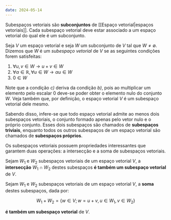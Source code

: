 ```yaml
---
date: 2024-05-14
---
```


Subespaços vetoriais são **subconjuntos** de [[Espaço vetorial|espaços vetoriais]]. Cada subespaço vetorial deve estar associado a um espaço vetorial do qual ele é um subconjunto.

Seja $V$ um espaço vetorial e seja $W$ um subconjunto de $V$ tal que $W \neq \emptyset$. Dizemos que $W$ é um *subespaço vetorial* de $V$ se as seguintes condições forem satisfeitas:

1.  $\forall u, v \in W \to u + v \in W$
2.  $\forall \alpha \in \mathbb{R}, \forall u \in W \to \alpha u \in W$
3.  $0 \in W$

Note que a condição *c)* deriva da condição *b)*, pois ao multiplicar um elemento pelo escalar 0 deve-se poder obter o elemento nulo do conjunto $W$. Veja também que, por definição, o espaço vetorial $V$ é um subespaço vetorial dele mesmo.

Sabendo disso, infere-se que todo espaço vetorial admite ao menos dois subespaços vetoriais, o conjunto formado apenas pelo vetor nulo e o próprio conjunto. Esses dois subespaços são chamados de **subespaços triviais**, enquanto todos os outros subespaços de um espaço vetorial são chamados de **subespaços próprios**.

Os subespaços vetoriais possuem propriedades interessantes que garantem duas operações: a intersecção e a soma de subespaços vetoriais.

Sejam $W_1$ e $W_2$ subespaços vetoriais de um espaço vetorial $V$, a **intersecção** $W_1 \cap W_2$ destes subespaços **é também um subespaço vetorial** de $V$.

Sejam $W_1$ e $W_2$ subespaços vetoriais de um espaço vetorial $V$, a **soma** destes subespaços, dada por:

$$ W_1 + W_2 = \{w \in V; w = u + v, u \in W_1, v \in W_2\}$$

**é também um subespaço vetorial** de $V$.